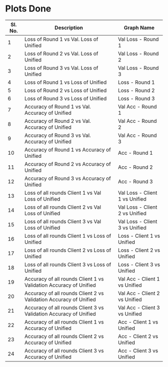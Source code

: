 # Plots Done

<table>
    <thead>
        <th>Sl. No.</th>
        <th>Description</th>
        <th>Graph Name</th>
    </thead>
    <tr>
        <td>1</td>
        <td>Loss of Round 1 vs Val. Loss of Unified</td>
        <td>Val Loss - Round 1</td>
    </tr>
    <tr>
        <td>2</td>
        <td>Loss of Round 2 vs Val. Loss of Unified</td>
        <td>Val Loss - Round 2</td>
    </tr>
    <tr>
        <td>3</td>
        <td>Loss of Round 3 vs Val. Loss of Unified</td>
        <td>Val Loss - Round 3</td>
    </tr>
    <tr>
        <td>4</td>
        <td>Loss of Round 1 vs Loss of Unified</td>
        <td>Loss - Round 1</td>
    </tr>
    <tr>
        <td>5</td>
        <td>Loss of Round 2 vs Loss of Unified</td>
        <td>Loss - Round 2</td>
    </tr>
    <tr>
        <td>6</td>
        <td>Loss of Round 3 vs Loss of Unified</td>
        <td>Loss - Round 3</td>
    </tr>
    <tr>
        <td>7</td>
        <td>Accuracy of Round 1 vs Val. Accuracy of Unified</td>
        <td>Val Acc - Round 1</td>
    </tr>
    <tr>
        <td>8</td>
        <td>Accuracy of Round 2 vs Val. Accuracy of Unified</td>
        <td>Val Acc - Round 2</td>
    </tr>
    <tr>
        <td>9</td>
        <td>Accuracy of Round 3 vs Val. Accuracy of Unified</td>
        <td>Val Acc - Round 3</td>
    </tr>
    <tr>
        <td>10</td>
        <td>Accuracy of Round 1 vs Accuracy of Unified</td>
        <td>Acc - Round 1</td>
    </tr>
    <tr>
        <td>11</td>
        <td>Accuracy of Round 2 vs Accuracy of Unified</td>
        <td>Acc - Round 2</td>
    </tr>
    <tr>
        <td>12</td>
        <td>Accuracy of Round 3 vs Accuracy of Unified</td>
        <td>Acc - Round 3</td>
    </tr>
    <tr>
        <td>13</td>
        <td>Loss of all rounds Client 1 vs Val Loss of Unified</td>
        <td>Val Loss - Client 1 vs Unified</td>
    </tr>
    <tr>
        <td>14</td>
        <td>Loss of all rounds Client 2 vs Val Loss of Unified</td>
        <td>Val Loss - Client 2 vs Unified</td>
    </tr>
    <tr>
        <td>15</td>
        <td>Loss of all rounds Client 3 vs Val Loss of Unified</td>
        <td>Val Loss - Client 3 vs Unified</td>
    </tr>
    <tr>
        <td>16</td>
        <td>Loss of all rounds Client 1 vs Loss of Unified</td>
        <td>Loss - Client 1 vs Unified</td>
    </tr>
    <tr>
        <td>17</td>
        <td>Loss of all rounds Client 2 vs Loss of Unified</td>
        <td>Loss - Client 2 vs Unified</td>
    </tr>
    <tr>
        <td>18</td>
        <td>Loss of all rounds Client 3 vs Loss of Unified</td>
        <td>Loss - Client 3 vs Unified</td>
    </tr>
    <tr>
        <td>19</td>
        <td>Accuracy of all rounds Client 1 vs Validation Accuracy of Unified</td>
        <td>Val Acc - Client 1 vs Unified</td>
    </tr>
    <tr>
        <td>20</td>
        <td>Accuracy of all rounds Client 2 vs Validation Accuracy of Unified</td>
        <td>Val Acc - Client 2 vs Unified</td>
    </tr>
    <tr>
        <td>21</td>
        <td>Accuracy of all rounds Client 3 vs Validation Accuracy of Unified</td>
        <td>Val Acc - Client 3 vs Unified</td>
    </tr>
    <tr>
        <td>22</td>
        <td>Accuracy of all rounds Client 1 vs Accuracy of Unified</td>
        <td>Acc - Client 1 vs Unified</td>
    </tr>
    <tr>
        <td>23</td>
        <td>Accuracy of all rounds Client 2 vs Accuracy of Unified</td>
        <td>Acc - Client 2 vs Unified</td>
    </tr>
    <tr>
        <td>24</td>
        <td>Accuracy of all rounds Client 3 vs Accuracy of Unified</td>
        <td>Acc - Client 3 vs Unified</td>
    </tr>
</table>